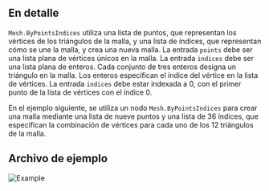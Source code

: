 ## En detalle
`Mesh.ByPointsIndices` utiliza una lista de puntos, que representan los vértices de los triángulos de la malla, y una lista de índices, que representan cómo se une la malla, y crea una nueva malla. La entrada `points` debe ser una lista plana de vértices únicos en la malla. La entrada `indices` debe ser una lista plana de enteros. Cada conjunto de tres enteros designa un triángulo en la malla. Los enteros especifican el índice del vértice en la lista de vértices. La entrada `indices` debe estar indexada a 0, con el primer punto de la lista de vértices con el índice 0.

En el ejemplo siguiente, se utiliza un nodo `Mesh.ByPointsIndices` para crear una malla mediante una lista de nueve puntos y una lista de 36 índices, que especifican la combinación de vértices para cada uno de los 12 triángulos de la malla.

## Archivo de ejemplo

![Example](./Autodesk.DesignScript.Geometry.Mesh.ByPointsIndices_img.png)
